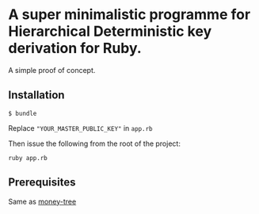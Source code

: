 # A super minimalistic programme for Hierarchical Deterministic key derivation for Ruby.

A simple proof of concept.

## Installation

```$ bundle```

Replace `"YOUR_MASTER_PUBLIC_KEY"` in `app.rb`

Then issue the following from the root of the project:

`ruby app.rb`

## Prerequisites

Same as [money-tree](https://github.com/GemHQ/money-tree)
